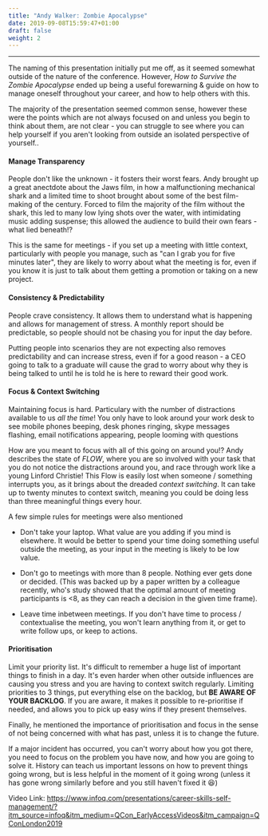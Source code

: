 ```yaml
---
title: "Andy Walker: Zombie Apocalypse"
date: 2019-09-08T15:59:47+01:00
draft: false
weight: 2
---
```


---

The naming of this presentation initially put me off, as it seemed somewhat outside of the nature of the conference. However, *How to Survive the Zombie Apocalypse* ended up being a useful forewarning & guide on how to manage oneself throughout your career, and how to help others with this.

The majority of the presentation seemed common sense, however these were the points which are not always focused on and unless you begin to think about them, are not clear - you can struggle to see where you can help yourself if you aren't looking from outside an isolated perspective of yourself..

#### Manage Transparency

People don't like the unknown - it fosters their worst fears. Andy brought up a great anectdote about the Jaws film, in how a malfunctioning mechanical shark and a limited time to shoot brought about some of the best film-making of the century. Forced to film the majority of the film without the shark, this led to many low lying shots over the water, with intimidating music adding suspense; this allowed the audience to build their own fears - what lied beneath!?

This is the same for meetings - if you set up a meeting with little context, particularly with people you manage, such as "can I grab you for five minutes later", they are likely to worry about what the meeting is for, even if you know it is just to talk about them getting a promotion or taking on a new project.


#### Consistency & Predictability

People crave consistency. It allows them to understand what is happening and allows for management of stress. A monthly report should be predictable, so people should not be chasing you for input the day before.

Putting people into scenarios they are not expecting also removes predictability and can increase stress, even if for a good reason - a CEO going to talk to a graduate will cause the grad to worry about why they is being talked to until he is told he is here to reward their good work.

#### Focus & Context Switching

Maintaining focus is hard. Particulary with the number of distractions available to us _all the time_! You only have to look around your work desk to see mobile phones beeping, desk phones ringing, skype messages flashing, email notifications appearing, people looming with questions

How are you meant to focus with all of this going on around you!? Andy describes the state of _FLOW_, where you are so involved with your task that you do not notice the distractions around you, and race through work like a young Linford Christie! This Flow is easily lost when someone / something interrupts you, as it brings about the dreaded _context switching_. It can take up to twenty minutes to context switch, meaning you could be doing less than three meaningful things every hour.

A few simple rules for meetings were also mentioned

* Don't take your laptop. What value are you adding if you mind is elsewhere. It would be better to spend your time doing something useful outside the meeting, as your input in the meeting is likely to be low value.

* Don't go to meetings with more than 8 people. Nothing ever gets done or decided. (This was backed up by a paper written by a colleague recently, who's study showed that the optimal amount of meeting participants is <8, as they can reach a decision in the given time frame).

* Leave time inbetween meetings. If you don't have time to process / contextualise the meeting, you won't learn anything from it, or get to write follow ups, or keep to actions.


#### Prioritisation

Limit your priority list. It's difficult to remember a huge list of important things to finish in a day. It's even harder when other outside influences are causing you stress and you are having to context switch regularly. Limiting priorities to 3 things, put everything else on the backlog, but **BE AWARE OF YOUR BACKLOG**. If you are aware, it makes it possible to re-prioritise if needed, and allows you to pick up easy wins if they present themselves.

Finally, he mentioned the importance of prioritisation and focus in the sense of not being concerned with what has past, unless it is to change the future.

If a major incident has occurred, you can't worry about how you got there, you need to focus on the problem you have now, and how you are going to solve it. History can teach us important lessons on how to prevent things going wrong, but is less helpful in the moment of it going wrong (unless it has gone wrong similarly before and you still haven't fixed it :laughing:)


Video Link:
https://www.infoq.com/presentations/career-skills-self-management/?itm_source=infoq&itm_medium=QCon_EarlyAccessVideos&itm_campaign=QConLondon2019
